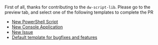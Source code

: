 First of all, thanks for contributing to the `dw-script-lib`. Please go to the preview tab, and select one of the following templates to complete the PR

* [New PowerShell Script](?expand=1&template=new_script_ps.md)
* [New Console Application](?expand=1&template=new_script_ca.md)
* [New Issue](?expand=1&template=issue.md)
* [Default template for bugfixes and features](?expand=1&template=default.md)